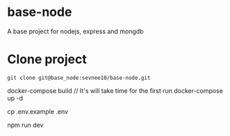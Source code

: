# base-node
A base project for nodejs, express and mongdb

# Clone project
`git clone git@base_node:sevnee10/base-node.git`

docker-compose build // It's will take time for the first run
docker-compose up -d

cp .env.example .env

npm run dev
